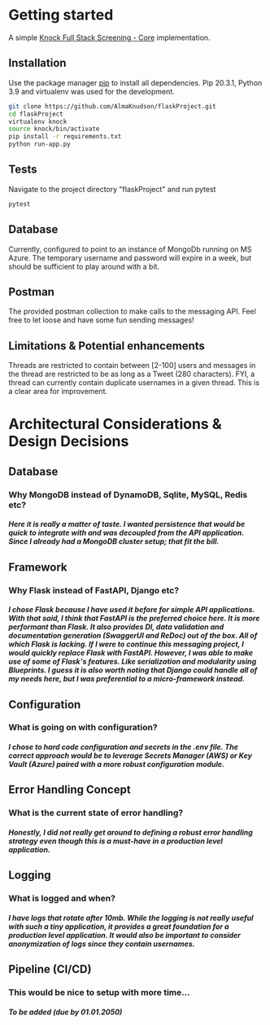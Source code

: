 # Getting started
A simple [Knock Full Stack Screening - Core](https://gist.github.com/marvincolgin/b348800b942d4d56e51e173b099b1e49#file-knock-screening-fullstack-md) implementation.

## Installation

Use the package manager [pip](https://pip.pypa.io/en/stable/) to install all dependencies.
Pip 20.3.1, Python 3.9 and virtualenv was used for the development.

```bash
git clone https://github.com/AlmaKnudson/flaskProject.git
cd flaskProject
virtualenv knock
source knock/bin/activate
pip install -r requirements.txt
python run-app.py
```

## Tests
Navigate to the project directory "flaskProject" and run pytest
```bash
pytest 
```

## Database
Currently, configured to point to an instance of MongoDb running on MS Azure. The temporary username and password will expire in a week, but should be sufficient to play around with a bit.

## Postman
The provided postman collection to make calls to the messaging API. Feel free to let loose and have some fun sending messages! 

## Limitations & Potential enhancements
Threads are restricted to contain between [2-100] users and messages in the thread are restricted to be as long as a Tweet (280 characters).
FYI, a thread can currently contain duplicate usernames in a given thread. This is a clear area for improvement.

# Architectural Considerations & Design Decisions
## Database
### Why MongoDB instead of DynamoDB, Sqlite, MySQL, Redis etc? 
##### Here it is really a matter of taste. I wanted persistence that would be quick to integrate with and was decoupled from the API application. Since I already had a MongoDB cluster setup; that fit the bill.

## Framework 
### Why Flask instead of FastAPI, Django etc?
##### I chose Flask because I have used it before for simple API applications. With that said, I think that FastAPI is the preferred choice here. It is more performant than Flask. It also provides DI, data validation and documentation generation (SwaggerUI and ReDoc) out of the box. All of which Flask is lacking. If I were to continue this messaging project, I would quickly replace Flask with FastAPI. However, I was able to make use of some of Flask's features. Like serialization and modularity using Blueprints. I guess it is also worth noting that Django could handle all of my needs here, but I was preferential to a micro-framework instead.

## Configuration
### What is going on with configuration?
##### I chose to hard code configuration and secrets in the .env file. The correct approach would be to leverage Secrets Manager (AWS) or Key Vault (Azure) paired with a more robust configuration module.

## Error Handling Concept
### What is the current state of error handling?
##### Honestly, I did not really get around to defining a robust error handling strategy even though this is a must-have in a production level application.

## Logging
### What is logged and when? 
##### I have logs that rotate after 10mb. While the logging is not really useful with such a tiny application, it provides a great foundation for a production level application. It would also be important to consider anonymization of logs since they contain usernames.

## Pipeline (CI/CD)
### This would be nice to setup with more time...
##### To be added (due by 01.01.2050)
